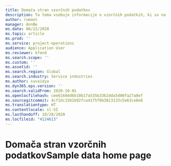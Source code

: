 ```yaml
---
title: Domača stran vzorčnih podatkov
description: Ta tema vsebuje informacije o vzorčnih podatkih, ki so na voljo za storitev Dynamics 365 Project Operations.
author: rumant
manager: AnnBe
ms.date: 06/22/2020
ms.topic: article
ms.prod: ''
ms.service: project-operations
audience: Application User
ms.reviewer: kfend
ms.search.scope: ''
ms.custom: ''
ms.assetid: ''
ms.search.region: Global
ms.search.industry: Service industries
ms.author: suvaidya
ms.dyn365.ops.version: ''
ms.search.validFrom: 2020-10-01
ms.openlocfilehash: cee61604d6b10b17a535b3362dda5d00fa27a0ef
ms.sourcegitcommit: 4cf1dc1561b92fca4175f0b3813133c5e63ce8e6
ms.translationtype: HT
ms.contentlocale: sl-SI
ms.lasthandoff: 10/28/2020
ms.locfileid: "4124613"
---
```

# <a name="sample-data-home-page"></a><span data-ttu-id="618bd-103">Domača stran vzorčnih podatkov</span><span class="sxs-lookup"><span data-stu-id="618bd-103">Sample data home page</span></span>
